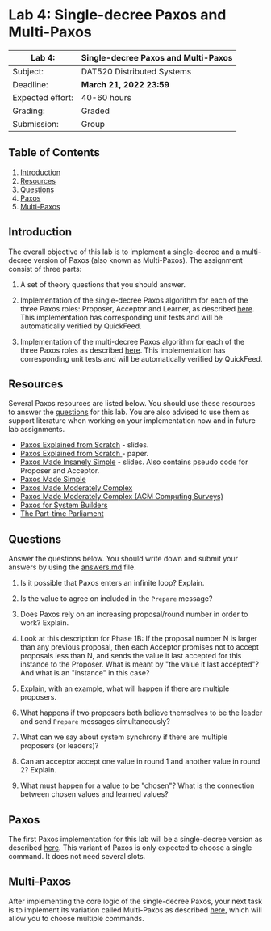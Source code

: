 # Lab 4: Single-decree Paxos and Multi-Paxos

| Lab 4: | Single-decree Paxos and Multi-Paxos |
| ---------------------    | --------------------- |
| Subject:                 | DAT520 Distributed Systems |
| Deadline:                | **March 21, 2022 23:59** |
| Expected effort:         | 40-60 hours |
| Grading:                 | Graded |
| Submission:              | Group |

## Table of Contents

1. [Introduction](#introduction)
2. [Resources](#resources)
3. [Questions](#questions)
4. [Paxos](#paxos)
5. [Multi-Paxos](#multi-paxos)

## Introduction

The overall objective of this lab is to implement a single-decree and a multi-decree version of Paxos (also known as Multi-Paxos).
The assignment consist of three parts:

1. A set of theory questions that you should answer.

2. Implementation of the single-decree Paxos algorithm for each of the three Paxos roles: Proposer, Acceptor and Learner, as described [here](singlepaxos/README.md).
   This implementation has corresponding unit tests and will be automatically verified by QuickFeed.

3. Implementation of the multi-decree Paxos algorithm for each of the three Paxos roles as described [here](multipaxos/README.md).
   This implementation has corresponding unit tests and will be automatically verified by QuickFeed.

## Resources

Several Paxos resources are listed below. You should use these resources to
answer the [questions](#questions) for this lab. You are also advised to use
them as support literature when working on your implementation now and in
future lab assignments.

* [Paxos Explained from Scratch](resources/paxos-scratch-slides.pdf)  - slides.
* [Paxos Explained from Scratch ](resources/paxos-scratch-paper.pdf) - paper.
* [Paxos Made Insanely Simple](resources/paxos-insanely-simple.pdf) - slides. Also
  contains pseudo code for Proposer and Acceptor.
* [Paxos Made Simple](resources/paxos-simple.pdf)
* [Paxos Made Moderately Complex](resources/paxos-made-moderately-complex.pdf)
* [Paxos Made Moderately Complex (ACM Computing Surveys)](resources/a42-renesse.pdf)
* [Paxos for System Builders](resources/paxos-system-builders.pdf)
* [The Part-time Parliament](resources/part-time-parliment.pdf)

## Questions

Answer the questions below. You should write down and submit your answers by
using the [answers.md](answers.md) file.

1. Is it possible that Paxos enters an infinite loop? Explain.

2. Is the value to agree on included in the `Prepare` message?

3. Does Paxos rely on an increasing proposal/round number in order to work?
   Explain.

4. Look at this description for Phase 1B: If the proposal number N is larger
   than any previous proposal, then each Acceptor promises not to accept
   proposals less than N, and sends the value it last accepted for this
   instance to the Proposer. What is meant by "the value it last accepted"? And
   what is an "instance" in this case?

5. Explain, with an example, what will happen if there are multiple
   proposers.
   
6. What happens if two proposers both believe themselves to be the leader and
   send `Prepare` messages simultaneously?

7. What can we say about system synchrony if there are multiple proposers (or
   leaders)?

8. Can an acceptor accept one value in round 1 and another value in round 2?
   Explain.

9. What must happen for a value to be "chosen"? What is the connection between
   chosen values and learned values?

## Paxos

The first Paxos implementation for this lab will be a single-decree version as described [here](singlepaxos/README.md).
This variant of Paxos is only expected to choose a single command. It does not need
several slots.

## Multi-Paxos

After implementing the core logic of the single-decree Paxos, your next task is to implement its variation called Multi-Paxos as described [here](multipaxos/README.md), which will allow you to choose multiple commands.

